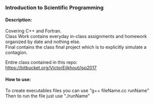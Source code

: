 ### Introduction to Scientific Programming
#### Description:
Covering C++ and Fortran.  
Class Work contains everyday in-class assignments and homework organized by date and nothing else.  
Final contains the class final project which is to explicitly simulate a contagion.  
  
Entire class contained in this repo: https://bitbucket.org/VictorEijkhout/isp2017
  
#### How to use:
To create executables files you can use "g++ fileName.cc runName"  
Then to run the file just use "./runName"
